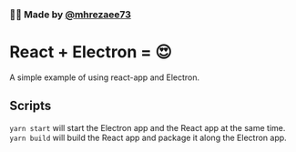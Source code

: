 ### 🙋‍♂️ Made by [@mhrezaee73](mhrezaee@gmail.com)  
# React + Electron = 😍

A simple example of using react-app and Electron.

## Scripts
```yarn start``` will start the Electron app and the React app at the same time.  
```yarn build``` will build the React app and package it along the Electron app.